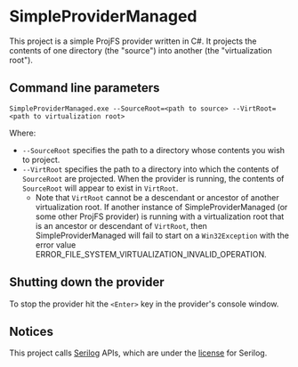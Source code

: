 # SimpleProviderManaged

This project is a simple ProjFS provider written in C#.  It projects the contents of one directory (the "source")
into another (the "virtualization root").

## Command line parameters
`SimpleProviderManaged.exe --SourceRoot=<path to source> --VirtRoot=<path to virtualization root>`

Where:
* `--SourceRoot` specifies the path to a directory whose contents you wish to project.
* `--VirtRoot` specifies the path to a directory into which the contents of `SourceRoot` are projected.  When the
provider is running, the contents of `SourceRoot` will appear to exist in `VirtRoot`.
  * Note that `VirtRoot` cannot be a descendant or ancestor of another virtualization root.  If another instance of
  SimpleProviderManaged (or some other ProjFS provider) is running with a virtualization root that is an ancestor
  or descendant of `VirtRoot`, then SimpleProviderManaged will fail to start on a `Win32Exception` with the error value
  ERROR_FILE_SYSTEM_VIRTUALIZATION_INVALID_OPERATION.

## Shutting down the provider
To stop the provider hit the `<Enter>` key in the provider's console window.

## Notices
This project calls [Serilog](https://serilog.net/) APIs, which are under the
[license](https://github.com/serilog/serilog/blob/dev/LICENSE) for Serilog.